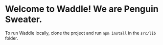 # Welcome to Waddle! We are Penguin Sweater.

To run Waddle locally, clone the project and run `npm install` in the `src/lib` folder.
